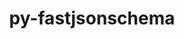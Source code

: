 ---
title: "py-fastjsonschema"
layout: cache
categories: [package, develop-2024-05-12]
meta: {"versions": ["2.16.3"], "compilers": ["gcc@=11.1.0", "gcc@=11.4.0", "gcc@=7.3.1", "gcc@=9.4.0", "oneapi@=2024.0.0"], "oss": ["amzn2", "ubuntu20.04", "ubuntu22.04"], "platforms": ["linux"], "targets": ["aarch64", "neoverse_n1", "neoverse_v1", "neoverse_v2", "ppc64le", "x86_64_v3"], "stacks": ["aws-isc", "aws-isc-aarch64", "data-vis-sdk", "e4s", "e4s-neoverse-v2", "e4s-neoverse_v1", "e4s-oneapi", "e4s-power", "root"], "num_specs": 11, "num_specs_by_stack": {"aws-isc-aarch64": 2, "root": 11, "aws-isc": 1, "e4s-power": 1, "data-vis-sdk": 2, "e4s-neoverse_v1": 1, "e4s-neoverse-v2": 1, "e4s": 2, "e4s-oneapi": 1}}
spec_details: [{"hash": "pforp4ayspgqzdc3rh7hgyppewvlieft", "compiler": "gcc@=7.3.1", "versions": ["2.16.3"], "os": "amzn2", "platform": "linux", "target": "aarch64", "variants": ["build_system=python_pip"], "stacks": ["aws-isc-aarch64", "root"], "size": "-", "tarball": "https://binaries.spack.io/releases/develop-2024-05-12/build_cache/linux-amzn2-aarch64/gcc-7.3.1/py-fastjsonschema-2.16.3/linux-amzn2-aarch64-gcc-7.3.1-py-fastjsonschema-2.16.3-pforp4ayspgqzdc3rh7hgyppewvlieft.spack"}, {"hash": "onxwz5mlkvrvcao5fe3ara3doaungsqw", "compiler": "gcc@=7.3.1", "versions": ["2.16.3"], "os": "amzn2", "platform": "linux", "target": "neoverse_n1", "variants": ["build_system=python_pip"], "stacks": ["aws-isc-aarch64", "root"], "size": "-", "tarball": "https://binaries.spack.io/releases/develop-2024-05-12/build_cache/linux-amzn2-neoverse_n1/gcc-7.3.1/py-fastjsonschema-2.16.3/linux-amzn2-neoverse_n1-gcc-7.3.1-py-fastjsonschema-2.16.3-onxwz5mlkvrvcao5fe3ara3doaungsqw.spack"}, {"hash": "g7dqfmqqapntwtjrnhrapovh3qbt2mqt", "compiler": "gcc@=7.3.1", "versions": ["2.16.3"], "os": "amzn2", "platform": "linux", "target": "x86_64_v3", "variants": ["build_system=python_pip"], "stacks": ["root", "aws-isc"], "size": "-", "tarball": "https://binaries.spack.io/releases/develop-2024-05-12/build_cache/linux-amzn2-x86_64_v3/gcc-7.3.1/py-fastjsonschema-2.16.3/linux-amzn2-x86_64_v3-gcc-7.3.1-py-fastjsonschema-2.16.3-g7dqfmqqapntwtjrnhrapovh3qbt2mqt.spack"}, {"hash": "uy7nr2i3hmusdgngljwdesprzigvfrub", "compiler": "gcc@=9.4.0", "versions": ["2.16.3"], "os": "ubuntu20.04", "platform": "linux", "target": "ppc64le", "variants": ["build_system=python_pip"], "stacks": ["root", "e4s-power"], "size": "-", "tarball": "https://binaries.spack.io/releases/develop-2024-05-12/build_cache/linux-ubuntu20.04-ppc64le/gcc-9.4.0/py-fastjsonschema-2.16.3/linux-ubuntu20.04-ppc64le-gcc-9.4.0-py-fastjsonschema-2.16.3-uy7nr2i3hmusdgngljwdesprzigvfrub.spack"}, {"hash": "iy6nsv7li6kgqszwmead72czh37yehgg", "compiler": "gcc@=11.1.0", "versions": ["2.16.3"], "os": "ubuntu20.04", "platform": "linux", "target": "x86_64_v3", "variants": ["build_system=python_pip"], "stacks": ["data-vis-sdk", "root"], "size": "-", "tarball": "https://binaries.spack.io/releases/develop-2024-05-12/build_cache/linux-ubuntu20.04-x86_64_v3/gcc-11.1.0/py-fastjsonschema-2.16.3/linux-ubuntu20.04-x86_64_v3-gcc-11.1.0-py-fastjsonschema-2.16.3-iy6nsv7li6kgqszwmead72czh37yehgg.spack"}, {"hash": "qb6uf4la7guclq5rlrdgmbl7v6zjpwhv", "compiler": "gcc@=11.1.0", "versions": ["2.16.3"], "os": "ubuntu20.04", "platform": "linux", "target": "x86_64_v3", "variants": ["build_system=python_pip"], "stacks": ["data-vis-sdk", "root"], "size": "-", "tarball": "https://binaries.spack.io/releases/develop-2024-05-12/build_cache/linux-ubuntu20.04-x86_64_v3/gcc-11.1.0/py-fastjsonschema-2.16.3/linux-ubuntu20.04-x86_64_v3-gcc-11.1.0-py-fastjsonschema-2.16.3-qb6uf4la7guclq5rlrdgmbl7v6zjpwhv.spack"}, {"hash": "sh5a22ytmllnhvxsjathimopgqoepmos", "compiler": "gcc@=11.4.0", "versions": ["2.16.3"], "os": "ubuntu22.04", "platform": "linux", "target": "neoverse_v1", "variants": ["build_system=python_pip"], "stacks": ["root", "e4s-neoverse_v1"], "size": "-", "tarball": "https://binaries.spack.io/releases/develop-2024-05-12/build_cache/linux-ubuntu22.04-neoverse_v1/gcc-11.4.0/py-fastjsonschema-2.16.3/linux-ubuntu22.04-neoverse_v1-gcc-11.4.0-py-fastjsonschema-2.16.3-sh5a22ytmllnhvxsjathimopgqoepmos.spack"}, {"hash": "t7dsv6axz6vuxvnimggalznykcz2vyy4", "compiler": "gcc@=11.4.0", "versions": ["2.16.3"], "os": "ubuntu22.04", "platform": "linux", "target": "neoverse_v2", "variants": ["build_system=python_pip"], "stacks": ["root", "e4s-neoverse-v2"], "size": "-", "tarball": "https://binaries.spack.io/releases/develop-2024-05-12/build_cache/linux-ubuntu22.04-neoverse_v2/gcc-11.4.0/py-fastjsonschema-2.16.3/linux-ubuntu22.04-neoverse_v2-gcc-11.4.0-py-fastjsonschema-2.16.3-t7dsv6axz6vuxvnimggalznykcz2vyy4.spack"}, {"hash": "elda3ihqt2wzsa4dvxz7tftkrkx2pl7z", "compiler": "gcc@=11.4.0", "versions": ["2.16.3"], "os": "ubuntu22.04", "platform": "linux", "target": "x86_64_v3", "variants": ["build_system=python_pip"], "stacks": ["e4s", "root"], "size": "-", "tarball": "https://binaries.spack.io/releases/develop-2024-05-12/build_cache/linux-ubuntu22.04-x86_64_v3/gcc-11.4.0/py-fastjsonschema-2.16.3/linux-ubuntu22.04-x86_64_v3-gcc-11.4.0-py-fastjsonschema-2.16.3-elda3ihqt2wzsa4dvxz7tftkrkx2pl7z.spack"}, {"hash": "mno7gxer7qco5j5r2b3nngdkhmmt7svv", "compiler": "gcc@=11.4.0", "versions": ["2.16.3"], "os": "ubuntu22.04", "platform": "linux", "target": "x86_64_v3", "variants": ["build_system=python_pip"], "stacks": ["e4s", "root"], "size": "-", "tarball": "https://binaries.spack.io/releases/develop-2024-05-12/build_cache/linux-ubuntu22.04-x86_64_v3/gcc-11.4.0/py-fastjsonschema-2.16.3/linux-ubuntu22.04-x86_64_v3-gcc-11.4.0-py-fastjsonschema-2.16.3-mno7gxer7qco5j5r2b3nngdkhmmt7svv.spack"}, {"hash": "5bxvkrlozwd5jleph2m6ypwnzz3rk44t", "compiler": "oneapi@=2024.0.0", "versions": ["2.16.3"], "os": "ubuntu22.04", "platform": "linux", "target": "x86_64_v3", "variants": ["build_system=python_pip"], "stacks": ["root", "e4s-oneapi"], "size": "-", "tarball": "https://binaries.spack.io/releases/develop-2024-05-12/build_cache/linux-ubuntu22.04-x86_64_v3/oneapi-2024.0.0/py-fastjsonschema-2.16.3/linux-ubuntu22.04-x86_64_v3-oneapi-2024.0.0-py-fastjsonschema-2.16.3-5bxvkrlozwd5jleph2m6ypwnzz3rk44t.spack"}]
---